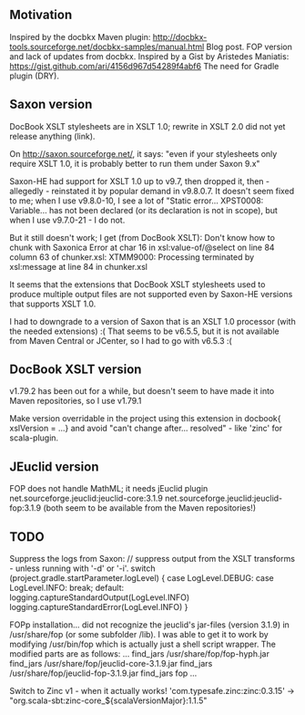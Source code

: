 ## Motivation

Inspired by the docbkx Maven plugin: http://docbkx-tools.sourceforge.net/docbkx-samples/manual.html
Blog post.
FOP version and lack of updates from docbkx.
Inspired by a Gist by Aristedes Maniatis: https://gist.github.com/ari/4156d967d54289f4abf6
The need for Gradle plugin (DRY).

## Saxon version

DocBook XSLT stylesheets are in XSLT 1.0; rewrite in XSLT 2.0 did not yet release anything (link).

On http://saxon.sourceforge.net/, it says:
   "even if your stylesheets only require XSLT 1.0, it is probably better to run them under Saxon 9.x"

Saxon-HE had support for XSLT 1.0 up to v9.7, then dropped it, then - allegedly - reinstated it
by popular demand in v9.8.0.7. It doesn't seem fixed to me; when I use v9.8.0-10, I see a lot of
   "Static error... XPST0008: Variable... has not been declared (or its declaration is not in scope),
 but when I use v9.7.0-21 - I do not.

But it still doesn't work; I get (from DocBook XSLT):
   Don't know how to chunk with Saxonica
   Error at char 16 in xsl:value-of/@select on line 84 column 63 of chunker.xsl:
   XTMM9000: Processing terminated by xsl:message at line 84 in chunker.xsl

 It seems that the extensions that DocBook XSLT stylesheets used to produce multiple output files are
 not supported even by Saxon-HE versions that supports XSLT 1.0.

 I had to downgrade to a version of Saxon that is an XSLT 1.0 processor (with the needed extensions) :(
 That seems to be v6.5.5, but it is not available from Maven Central or JCenter, so I had to go with v6.5.3 :(


## DocBook XSLT version

v1.79.2 has been out for a while, but doesn't seem to have made it into Maven repositories, so I use v1.79.1

Make version overridable in the project using this extension in docbook{ xslVersion = ...}
and avoid "can't change after... resolved" - like 'zinc' for scala-plugin.


## JEuclid version

FOP does not handle MathML; it needs jEuclid plugin
net.sourceforge.jeuclid:jeuclid-core:3.1.9
net.sourceforge.jeuclid:jeuclid-fop:3.1.9  (both seem to be available from the Maven repositories!)


## TODO

Suppress the logs from Saxon:
     // suppress output from the XSLT transforms - unless running with '-d' or '-i'.
     switch (project.gradle.startParameter.logLevel) {
       case LogLevel.DEBUG:
       case LogLevel.INFO:
       break;
       default:
         logging.captureStandardOutput(LogLevel.INFO)
       logging.captureStandardError(LogLevel.INFO)
     }


FOPp installation... did not recognize the jeuclid's jar-files (version 3.1.9) in /usr/share/fop (or some subfolder /lib).
I was able to get it to work by modifying /usr/bin/fop which is actually just a shell script wrapper. The modified parts are as follows:
...
find_jars /usr/share/fop/fop-hyph.jar
find_jars /usr/share/fop/jeuclid-core-3.1.9.jar
find_jars /usr/share/fop/jeuclid-fop-3.1.9.jar
find_jars fop
...   

Switch to Zinc v1 - when it actually works!
  'com.typesafe.zinc:zinc:0.3.15' -> "org.scala-sbt:zinc-core_${scalaVersionMajor}:1.1.5"
